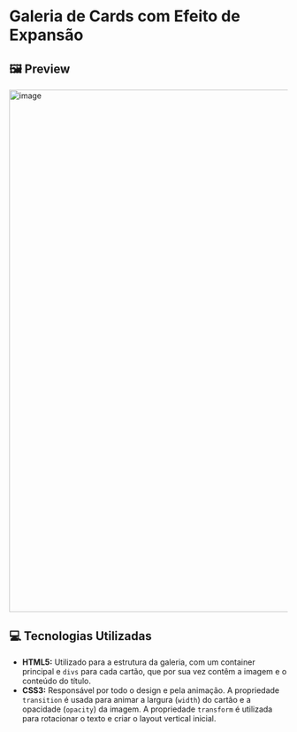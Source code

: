# Galeria de Cards com Efeito de Expansão

## 🖼️ Preview

<img width="958" height="944" alt="image" src="https://github.com/user-attachments/assets/8ff75622-5b63-4d01-97f0-441e9e3b26fa" />

## 💻 Tecnologias Utilizadas

* **HTML5:** Utilizado para a estrutura da galeria, com um container principal e `divs` para cada cartão, que por sua vez contêm a imagem e o conteúdo do título.
* **CSS3:** Responsável por todo o design e pela animação. A propriedade `transition` é usada para animar a largura (`width`) do cartão e a opacidade (`opacity`) da imagem. A propriedade `transform` é utilizada para rotacionar o texto e criar o layout vertical inicial.
